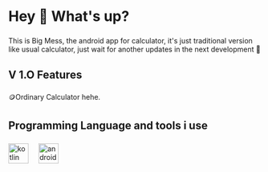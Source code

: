 <h1 align="left">Hey 👋 What's up?</h1>

###

<p align="left">This is Big Mess, the android app for calculator, it's just traditional version like usual calculator, just wait for another updates in the next development 🥳</p>

###

<h2 align="left">V 1.O Features</h2>

###

<p align="left"> 🪙Ordinary Calculator hehe.</p>

###

<h2 align="left">Programming Language and tools i use</h2>

###

<div align="left">
  <img src="https://cdn.jsdelivr.net/gh/devicons/devicon/icons/kotlin/kotlin-original.svg" height="40" alt="kotlin logo"  />
  <img width="12" />
  <img src="https://cdn.jsdelivr.net/gh/devicons/devicon/icons/androidstudio/androidstudio-original.svg" height="40" alt="android studio logo"  />
</div>
